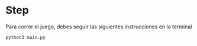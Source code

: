 # Step

Para correr el juego, debes seguir las siguientes instrucciones en la terminal
````sh
python3 main.py
````
